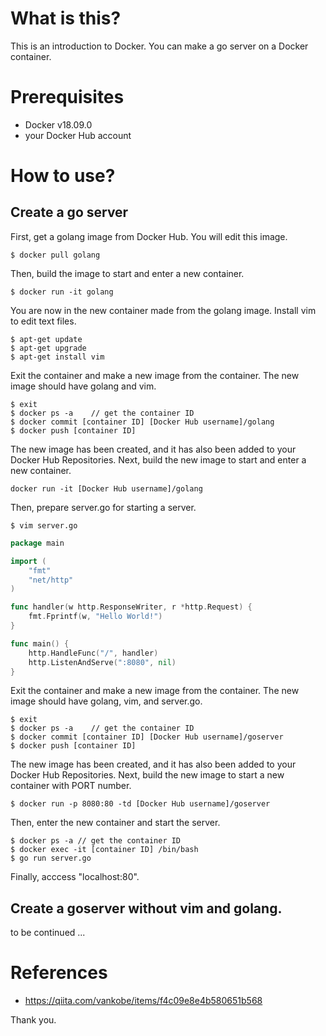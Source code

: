 # What is this?
This is an introduction to Docker.
You can make a go server on a Docker container.

# Prerequisites
 - Docker v18.09.0
 - your Docker Hub account

# How to use?
## Create a go server
First, get a golang image from Docker Hub.
You will edit this image.
```
$ docker pull golang
```
Then, build the image to start and enter a new container.
```
$ docker run -it golang
```
You are now in the new container made from the golang image.
Install vim to edit text files.
```
$ apt-get update
$ apt-get upgrade
$ apt-get install vim
```
Exit the container and make a new image from the container.
The new image should have golang and vim.
```
$ exit
$ docker ps -a    // get the container ID
$ docker commit [container ID] [Docker Hub username]/golang
$ docker push [container ID]
```
The new image has been created, and it has also been added to your Docker Hub Repositories.
Next, build the new image to start and enter a new container.
```
docker run -it [Docker Hub username]/golang
```
Then, prepare server.go for starting a server.
```
$ vim server.go
```
```:/go/server.go
package main

import (
	"fmt"
	"net/http"
)

func handler(w http.ResponseWriter, r *http.Request) {
	fmt.Fprintf(w, "Hello World!")
}

func main() {
	http.HandleFunc("/", handler)
	http.ListenAndServe(":8080", nil)
}
```
Exit the container and make a new image from the container.
The new image should have golang, vim, and server.go.
```
$ exit
$ docker ps -a    // get the container ID
$ docker commit [container ID] [Docker Hub username]/goserver
$ docker push [container ID]
```
The new image has been created, and it has also been added to your Docker Hub Repositories.
Next, build the new image to start a new container with PORT number.
```
$ docker run -p 8080:80 -td [Docker Hub username]/goserver
```
Then, enter the new container and start the server.
```
$ docker ps -a // get the container ID
$ docker exec -it [container ID] /bin/bash
$ go run server.go
```
Finally, acccess "localhost:80".
## Create a goserver without vim and golang.

to be continued ...

# References
 - https://qiita.com/vankobe/items/f4c09e8e4b580651b568

Thank you.

